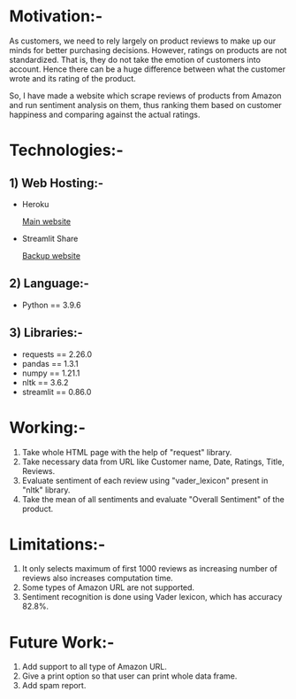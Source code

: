 # Motivation:-
As customers, we need to rely largely on product reviews to make up our minds for better purchasing decisions. However, ratings on products are not standardized. That is, they do not take the emotion of customers into account. Hence there can be a huge difference between what the customer wrote and its rating of the product.

So, I have made a website which scrape reviews of products from Amazon and run sentiment analysis on them, thus ranking them based on customer happiness and comparing against the actual ratings.

# Technologies:-
## 1) Web Hosting:-
* Heroku

	[Main website](https://amazonproductreviewanalysis.herokuapp.com/) 

* Streamlit Share

	[Backup website](https://share.streamlit.io/adityasinghshekhawat/web-scraping-plus-sentiment-analysis-using-nlp/app.py)

## 2) Language:-
* Python == 3.9.6

## 3) Libraries:-
* requests == 2.26.0
* pandas == 1.3.1
* numpy == 1.21.1
* nltk == 3.6.2
* streamlit == 0.86.0

# Working:-
1. Take whole HTML page with the help of "request" library.
2. Take necessary data from URL like Customer name, Date, Ratings, Title, Reviews.
3. Evaluate sentiment of each review using "vader_lexicon" present in "nltk" library.
4. Take the mean of all sentiments and evaluate "Overall Sentiment" of the product.

# Limitations:-
1. It only selects maximum of first 1000 reviews as increasing number of reviews also increases computation time.
2. Some types of Amazon URL are not supported.
3. Sentiment recognition is done using Vader lexicon, which has accuracy 82.8%.

# Future Work:-
1. Add support to all type of Amazon URL.
2. Give a print option so that user can print whole data frame.
3. Add spam report.
